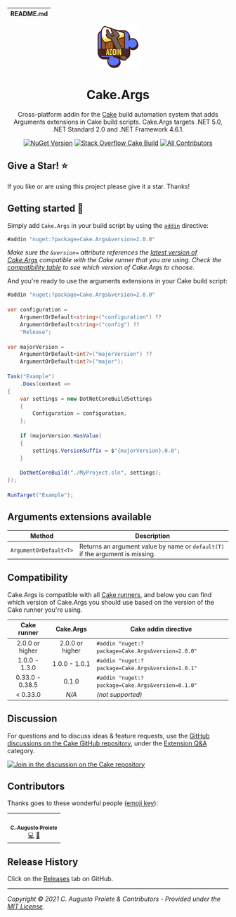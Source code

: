 | README.md |
|:---|

<div align="center">

![Cake.Args](asset/cake-args-logo.png)

</div>

<h1 align="center">Cake.Args</h1>
<div align="center">

Cross-platform addin for the [Cake](https://cakebuild.net) build automation system that adds Arguments extensions in Cake build scripts. Cake.Args targets .NET 5.0, .NET Standard 2.0 and .NET Framework 4.6.1.

[![NuGet Version](https://img.shields.io/nuget/v/Cake.Args.svg?color=blue&style=flat-square)](https://www.nuget.org/packages/Cake.Args/) [![Stack Overflow Cake Build](https://img.shields.io/badge/stack%20overflow-cakebuild-orange.svg?style=flat-square)](http://stackoverflow.com/questions/tagged/cakebuild) [![All Contributors](https://img.shields.io/github/all-contributors/augustoproiete/Cake.Args.svg?color=orange&style=flat-square)](#contributors)

</div>

## Give a Star! :star:

If you like or are using this project please give it a star. Thanks!

## Getting started :rocket:

Simply add `Cake.Args` in your build script by using the [`addin`](http://cakebuild.net/docs/writing-builds/preprocessor-directives#add-in-directive) directive:

```csharp
#addin "nuget:?package=Cake.Args&version=2.0.0"
```

_Make sure the `&version=` attribute references the [latest version of Cake.Args](https://www.nuget.org/packages/Cake.Args/) compatible with the Cake runner that you are using. Check the [compatibility table](#compatibility) to see which version of Cake.Args to choose_.

And you're ready to use the arguments extensions in your Cake build script:

```csharp
#addin "nuget:?package=Cake.Args&version=2.0.0"

var configuration =
    ArgumentOrDefault<string>("configuration") ??
    ArgumentOrDefault<string>("config") ??
    "Release";

var majorVersion =
    ArgumentOrDefault<int?>("majorVersion") ??
    ArgumentOrDefault<int?>("major");

Task("Example")
    .Does(context =>
{
    var settings = new DotNetCoreBuildSettings
    {
        Configuration = configuration,
    };

    if (majorVersion.HasValue)
    {
        settings.VersionSuffix = $"{majorVersion}.0.0";
    }

    DotNetCoreBuild("./MyProject.sln", settings);
});

RunTarget("Example");
```

## Arguments extensions available

| Method                 | Description                                                                   |
| ---------------------- | ----------------------------------------------------------------------------- |
| `ArgumentOrDefault<T>` | Returns an argument value by name or `default(T)` if the argument is missing. |

## Compatibility

Cake.Args is compatible with all [Cake runners](https://cakebuild.net/docs/running-builds/runners/), and below you can find which version of Cake.Args you should use based on the version of the Cake runner you're using.

| Cake runner     | Cake.Args       | Cake addin directive                              |
|:---------------:|:---------------:| ------------------------------------------------- |
| 2.0.0 or higher | 2.0.0 or higher | `#addin "nuget:?package=Cake.Args&version=2.0.0"` |
| 1.0.0 - 1.3.0   | 1.0.0 - 1.0.1   | `#addin "nuget:?package=Cake.Args&version=1.0.1"` |
| 0.33.0 - 0.38.5 | 0.1.0           | `#addin "nuget:?package=Cake.Args&version=0.1.0"` |
| < 0.33.0        | _N/A_           | _(not supported)_                                 |

## Discussion

For questions and to discuss ideas & feature requests, use the [GitHub discussions on the Cake GitHub repository](https://github.com/cake-build/cake/discussions), under the [Extension Q&A](https://github.com/cake-build/cake/discussions/categories/extension-q-a) category.

[![Join in the discussion on the Cake repository](https://img.shields.io/badge/GitHub-Discussions-green?logo=github)](https://github.com/cake-build/cake/discussions)

## Contributors

Thanks goes to these wonderful people ([emoji key](https://allcontributors.org/docs/en/emoji-key)):
<!-- ALL-CONTRIBUTORS-LIST:START - Do not remove or modify this section -->
<!-- prettier-ignore-start -->
<!-- markdownlint-disable -->
<table>
  <tr>
    <td align="center"><a href="https://augustoproiete.net"><img src="https://avatars.githubusercontent.com/u/177608?v=4?s=100" width="100px;" alt=""/><br /><sub><b>C. Augusto Proiete</b></sub></a><br /><a href="https://github.com/augustoproiete/Cake.Args/commits?author=augustoproiete" title="Code">💻</a> <a href="#maintenance-augustoproiete" title="Maintenance">🚧</a></td>
  </tr>
</table>

<!-- markdownlint-restore -->
<!-- prettier-ignore-end -->

<!-- ALL-CONTRIBUTORS-LIST:END -->

## Release History

Click on the [Releases](https://github.com/augustoproiete/Cake.Args/releases) tab on GitHub.

---

_Copyright &copy; 2021 C. Augusto Proiete & Contributors - Provided under the [MIT License](LICENSE)._
